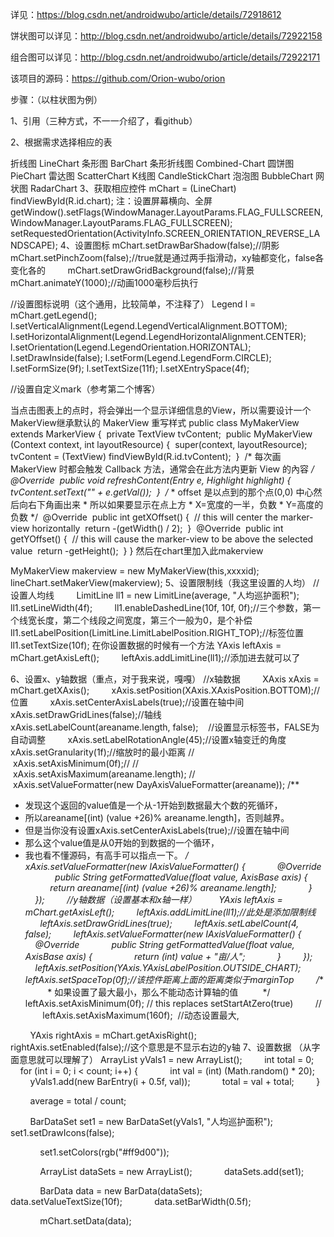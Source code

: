 详见：https://blog.csdn.net/androidwubo/article/details/72918612

饼状图可以详见：http://blog.csdn.net/androidwubo/article/details/72922158

组合图可以详见：http://blog.csdn.net/androidwubo/article/details/72922171

该项目的源码：https://github.com/Orion-wubo/orion

步骤：（以柱状图为例）

1、引用（三种方式，不一一介绍了，看github）

2、根据需求选择相应的表

折线图 LineChart
条形图 BarChart
条形折线图 Combined-Chart
圆饼图 PieChart
雷达图 ScatterChart
K线图 CandleStickChart
泡泡图 BubbleChart
网状图 RadarChart
3、获取相应控件
mChart = (LineChart) findViewById(R.id.chart);
注：设置屏幕横向、全屏
getWindow().setFlags(WindowManager.LayoutParams.FLAG_FULLSCREEN,WindowManager.LayoutParams.FLAG_FULLSCREEN);
setRequestedOrientation(ActivityInfo.SCREEN_ORIENTATION_REVERSE_LANDSCAPE);
4、设置图标
mChart.setDrawBarShadow(false);//阴影
        mChart.setPinchZoom(false);//true就是通过两手指滑动，xy轴都变化，false各变化各的
        mChart.setDrawGridBackground(false);//背景
        mChart.animateY(1000);//动画1000毫秒后执行

//设置图标说明（这个通用，比较简单，不注释了）
Legend l = mChart.getLegend();
l.setVerticalAlignment(Legend.LegendVerticalAlignment.BOTTOM);
l.setHorizontalAlignment(Legend.LegendHorizontalAlignment.CENTER);
l.setOrientation(Legend.LegendOrientation.HORIZONTAL);
l.setDrawInside(false);
l.setForm(Legend.LegendForm.CIRCLE);
l.setFormSize(9f);
l.setTextSize(11f);
l.setXEntrySpace(4f);

//设置自定义mark（参考第二个博客）

当点击图表上的点时，将会弹出一个显示详细信息的View，所以需要设计一个MakerView继承默认的 MakerView 重写样式
public class MyMakerView extends MarkerView { 
private TextView tvContent; 
public MyMakerView (Context context, int layoutResource) { 
super(context, layoutResource);
tvContent = (TextView) findViewById(R.id.tvContent); 
} 
/* 每次画 MakerView 时都会触发 Callback 方法，通常会在此方法内更新 View 的內容 */ 
@Override 
public void refreshContent(Entry e, Highlight highlight) { 
tvContent.setText("" + e.getVal()); 
} 
/* * offset 是以点到的那个点(0,0) 中心然后向右下角画出来 * 所以如果要显示在点上方 * X=宽度的一半，负数 * Y=高度的负数 */ 
@Override 
public int getXOffset() { 
// this will center the marker-view horizontally 
return -(getWidth() / 2); 
} 
@Override 
public int getYOffset() { 
// this will cause the marker-view to be above the selected value 
return -getHeight(); 
}
}
然后在chart里加入此makerview


MyMakerView makerview = new MyMakerView(this,xxxxid);
lineChart.setMakerView(makerview);
5、设置限制线（我这里设置的人均）
//设置人均线
        LimitLine ll1 = new LimitLine(average, "人均巡护面积");
        ll1.setLineWidth(4f);
        ll1.enableDashedLine(10f, 10f, 0f);//三个参数，第一个线宽长度，第二个线段之间宽度，第三个一般为0，是个补偿
        ll1.setLabelPosition(LimitLine.LimitLabelPosition.RIGHT_TOP);//标签位置
        ll1.setTextSize(10f);
在你设置数据的时候有一个方法
YAxis leftAxis = mChart.getAxisLeft();
        leftAxis.addLimitLine(ll1);//添加进去就可以了

6、设置x、y轴数据（重点，对于我来说，嘎嘎）
//x轴数据
        XAxis xAxis = mChart.getXAxis();
        xAxis.setPosition(XAxis.XAxisPosition.BOTTOM);//位置
        xAxis.setCenterAxisLabels(true);//设置在轴中间
        xAxis.setDrawGridLines(false);//轴线
        xAxis.setLabelCount(areaname.length, false);    //设置显示标签书，FALSE为自动调整
        xAxis.setLabelRotationAngle(45);//设置x轴变迁的角度
        xAxis.setGranularity(1f);//缩放时的最小距离
//        xAxis.setAxisMinimum(0f);//
//        xAxis.setAxisMaximum(areaname.length);
//        xAxis.setValueFormatter(new DayAxisValueFormatter(areaname));
/**
* 发现这个返回的value值是一个从-1开始到数据最大个数的死循环，
* 所以areaname[(int) (value +26)% areaname.length]，否则越界。
* 但是当你没有设置xAxis.setCenterAxisLabels(true);//设置在轴中间
* 那么这个value值是从0开始的到数据的一个循环，
* 我也看不懂源码，有高手可以指点一下。
*/  
        xAxis.setValueFormatter(new IAxisValueFormatter() {
            @Override
            public String getFormattedValue(float value, AxisBase axis) {
                return areaname[(int) (value +26)% areaname.length];
            }
        });
        //y轴数据（设置基本和x轴一样）
        YAxis leftAxis = mChart.getAxisLeft();
        leftAxis.addLimitLine(ll1);//此处是添加限制线
        leftAxis.setDrawGridLines(true);
        leftAxis.setLabelCount(4, false);
        leftAxis.setValueFormatter(new IAxisValueFormatter() {
            @Override
            public String getFormattedValue(float value, AxisBase axis) {
                return (int) value + "亩/人";
            }
        });
        leftAxis.setPosition(YAxis.YAxisLabelPosition.OUTSIDE_CHART);
        leftAxis.setSpaceTop(0f);//该控件距离上面的距离类似于marginTop
        /**
         * 如果设置了最大最小，那么不能动态计算轴的值
         */
        leftAxis.setAxisMinimum(0f); // this replaces setStartAtZero(true)
        //        leftAxis.setAxisMaximum(160f);  //动态设置最大,

        YAxis rightAxis = mChart.getAxisRight();
        rightAxis.setEnabled(false);//这个意思是不显示右边的y轴
7、设置数据 （从字面意思就可以理解了）
ArrayList<BarEntry> yVals1 = new ArrayList<BarEntry>();
        int total = 0;
        for (int i = 0; i < count; i++) {
            int val = (int) (Math.random() * 20);
            yVals1.add(new BarEntry(i + 0.5f, val));
            total = val + total;
        }


        average = total / count;


        BarDataSet set1 = new BarDataSet(yVals1, "人均巡护面积");
            set1.setDrawIcons(false);


            set1.setColors(rgb("#ff9d00"));


            ArrayList<IBarDataSet> dataSets = new ArrayList<IBarDataSet>();
            dataSets.add(set1);


            BarData data = new BarData(dataSets);
            data.setValueTextSize(10f);
            data.setBarWidth(0.5f);


            mChart.setData(data);

